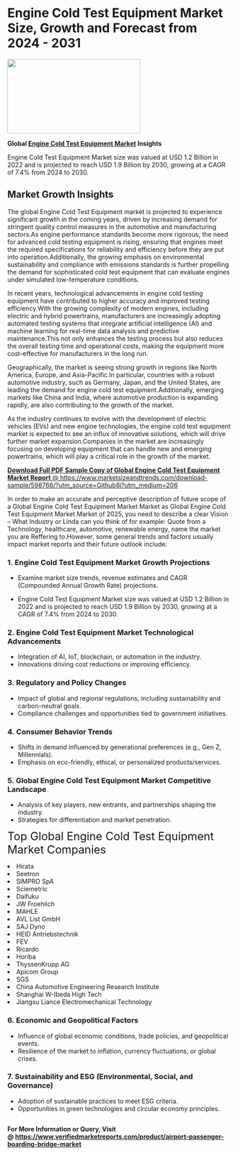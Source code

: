 <H1>Engine Cold Test Equipment Market Size, Growth and Forecast from 2024 - 2031</H1><img class="aligncenter size-medium wp-image-584254" src="https://thirdeyenews.in/wp-content/uploads/2024/09/Global-Market-Research-300x168.jpeg" alt="" width="300" height="168" /><p><strong>Global&nbsp;<a href="https://www.marketsizeandtrends.com/download-sample/598766/?utm_source=Github8j?utm_medium=206">Engine Cold Test Equipment Market</a> Insights</strong></p><p>Engine Cold Test Equipment Market size was valued at USD 1.2 Billion in 2022 and is projected to reach USD 1.9 Billion by 2030, growing at a CAGR of 7.4% from 2024 to 2030.</p><p><h2>Market Growth Insights</h2> <p>The global Engine Cold Test Equipment market is projected to experience significant growth in the coming years, driven by increasing demand for stringent quality control measures in the automotive and manufacturing sectors.As engine performance standards become more rigorous, the need for advanced cold testing equipment is rising, ensuring that engines meet the required specifications for reliability and efficiency before they are put into operation.Additionally, the growing emphasis on environmental sustainability and compliance with emissions standards is further propelling the demand for sophisticated cold test equipment that can evaluate engines under simulated low-temperature conditions.</p> <p><a href="#"></a></p> <p>In recent years, technological advancements in engine cold testing equipment have contributed to higher accuracy and improved testing efficiency.With the growing complexity of modern engines, including electric and hybrid powertrains, manufacturers are increasingly adopting automated testing systems that integrate artificial intelligence (AI) and machine learning for real-time data analysis and predictive maintenance.This not only enhances the testing process but also reduces the overall testing time and operational costs, making the equipment more cost-effective for manufacturers in the long run.</p> <p>Geographically, the market is seeing strong growth in regions like North America, Europe, and Asia-Pacific.In particular, countries with a robust automotive industry, such as Germany, Japan, and the United States, are leading the demand for engine cold test equipment.Additionally, emerging markets like China and India, where automotive production is expanding rapidly, are also contributing to the growth of the market.</p> <p>As the industry continues to evolve with the development of electric vehicles (EVs) and new engine technologies, the engine cold test equipment market is expected to see an influx of innovative solutions, which will drive further market expansion.Companies in the market are increasingly focusing on developing equipment that can handle new and emerging powertrains, which will play a critical role in the growth of the market.</p> <p><a href="#"></p><p><span class=""><strong>Download Full PDF Sample Copy of Global Engine Cold Test Equipment Market Report</strong> @ <a href="https://www.marketsizeandtrends.com/download-sample/598766/?utm_source=Github8j?utm_medium=206" target="_blank">https://www.marketsizeandtrends.com/download-sample/598766/?utm_source=Github8j?utm_medium=206</a></span></p><p>In order to make an accurate and perceptive description of future scope of a Global&nbsp;Engine Cold Test Equipment Market Market as Global&nbsp;Engine Cold Test Equipment Market Market of 2025, you need to describe a clear Vision &ndash; What Industry or Linda can you think of for example: Quote from a Technology, healthcare, automotive, renewable energy, name the market you are Reffering to.However, some general trends and factors usually impact market reports and their future outlook include:</p><h3>1.&nbsp;<strong>Engine Cold Test Equipment Market Growth Projections</strong></h3><ul><li>Examine market size trends, revenue estimates and CAGR (Compounded Annual Growth Rate) projections.</li><li><p>Engine Cold Test Equipment Market size was valued at USD 1.2 Billion in 2022 and is projected to reach USD 1.9 Billion by 2030, growing at a CAGR of 7.4% from 2024 to 2030.</p></li></ul><h3>2.&nbsp;<strong>Engine Cold Test Equipment Market Technological Advancements</strong></h3><ul><li>Integration of AI, IoT, blockchain, or automation in the industry.</li><li>Innovations driving cost reductions or improving efficiency.</li></ul><h3>3.&nbsp;<strong>Regulatory and Policy Changes</strong></h3><ul><li>Impact of global and regional regulations, including sustainability and carbon-neutral goals.</li><li>Compliance challenges and opportunities tied to government initiatives.</li></ul><h3>4.&nbsp;<strong>Consumer Behavior Trends</strong></h3><ul><li>Shifts in demand influenced by generational preferences (e.g., Gen Z, Millennials).</li><li>Emphasis on eco-friendly, ethical, or personalized products/services.</li></ul><h3>5.&nbsp;<strong>Global Engine Cold Test Equipment Market Competitive Landscape</strong></h3><ul><li>Analysis of key players, new entrants, and partnerships shaping the industry.</li><li>Strategies for differentiation and market penetration.</li></ul><p data-pm-slice="1 1 []"><span style="color: inherit; font-family: inherit; font-size: 25px;">Top Global Engine Cold Test Equipment Market Companies</span></p><div class="" data-test-id=""><p><li>Hirata</li><li> Seetron</li><li> SIMPRO SpA</li><li> Sciemetric</li><li> Daifuku</li><li> JW Froehlich</li><li> MAHLE</li><li> AVL List GmbH</li><li> SAJ Dyno</li><li> HEID Antriebstechnik</li><li> FEV</li><li> Ricardo</li><li> Horiba</li><li> ThyssenKrupp AG</li><li> Apicom Group</li><li> SGS</li><li> China Automotive Engineering Research Institute</li><li> Shanghai W-Ibeda High Tech</li><li> Jiangsu Liance Electromechanical Technology</li></p></div><h3>6.&nbsp;<strong>Economic and Geopolitical Factors</strong></h3><ul><li>Influence of global economic conditions, trade policies, and geopolitical events.</li><li>Resilience of the market to inflation, currency fluctuations, or global crises.</li></ul><h3>7.&nbsp;<strong>Sustainability and ESG (Environmental, Social, and Governance)</strong></h3><ul><li>Adoption of sustainable practices to meet ESG criteria.</li><li>Opportunities in green technologies and circular economy principles.</li></ul><h2><strong style="font-size: 14px;">For More Information or Query, Visit @&nbsp;</strong><a style="background-color: #ffffff; font-size: 14px;" href="https://www.marketsizeandtrends.com/report/engine-cold-test-equipment-market/" target="_blank">https://www.verifiedmarketreports.com/product/airport-passenger-boarding-bridge-market</a></h2>